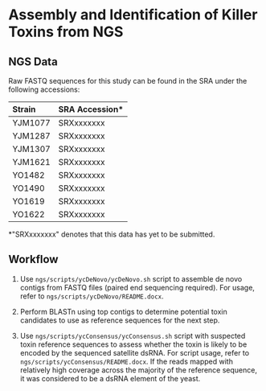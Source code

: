 
Assembly and Identification of Killer Toxins from NGS
======================================================

## NGS Data

Raw FASTQ sequences for this study can be found in the SRA under the following accessions: 

| Strain         | SRA Accession* | 
| :------------- | :------------ | 
| YJM1077        | SRXxxxxxxx    | 
| YJM1287        | SRXxxxxxxx    | 
| YJM1307        | SRXxxxxxxx    | 
| YJM1621        | SRXxxxxxxx    | 
| YO1482         | SRXxxxxxxx    | 
| YO1490         | SRXxxxxxxx    | 
| YO1619         | SRXxxxxxxx    | 
| YO1622         | SRXxxxxxxx    | 

*"SRXxxxxxxx" denotes that this data has yet to be submitted. 



## Workflow

1. Use `ngs/scripts/ycDeNovo/ycDeNovo.sh` script to assemble de novo contigs from FASTQ files (paired end sequencing required). For usage, refer to `ngs/scripts/ycDeNovo/README.docx`. 

2. Perform BLASTn using top contigs to determine potential toxin candidates to use as reference sequences for the next step. 

3. Use `ngs/scripts/ycConsensus/ycConsensus.sh` script with suspected toxin reference sequences to assess whether the toxin is likely to be encoded by the sequenced satellite dsRNA. For script usage, refer to `ngs/scripts/ycConsensus/README.docx`. If the reads mapped with relatively high coverage across the majority of the reference sequence, it was considered to be a dsRNA element of the yeast. 




